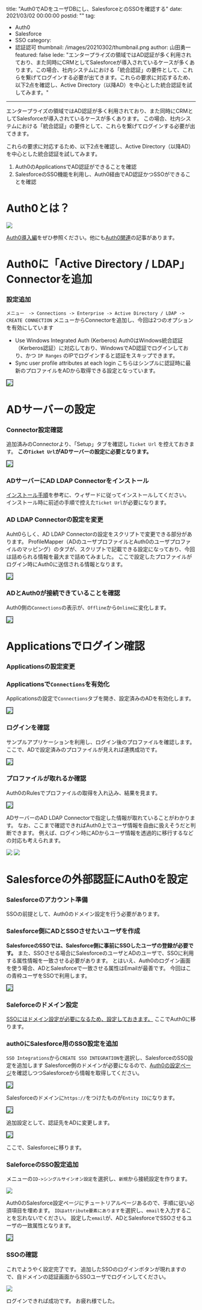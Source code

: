 title: "Auth0でADをユーザDBにし、SalesforceとのSSOを確認する"
date: 2021/03/02 00:00:00
postid: ""
tag:
  - Auth0
  - Salesforce
  - SSO
category:
  - 認証認可
thumbnail: /images/20210302/thumbnail.png
author: 山田勇一
featured: false
lede: "エンタープライズの領域ではAD認証が多く利用されており、また同時にCRMとしてSalesforceが導入されているケースが多くあります。この場合、社内システムにおける「統合認証」の要件として、これらを繋げてログインする必要が出てきます。これらの要求に対応するため、以下2点を確認し、Active Directory（以降AD）を中心とした統合認証を試してみます。"
---

エンタープライズの領域ではAD認証が多く利用されており、また同時にCRMとしてSalesforceが導入されているケースが多くあります。
この場合、社内システムにおける「統合認証」の要件として、これらを繋げてログインする必要が出てきます。

これらの要求に対応するため、以下2点を確認し、Active Directory（以降AD）を中心とした統合認証を試してみます。

1. Auth0のApplicationsでAD認証ができることを確認
2. SalesforceのSSO機能を利用し、Auth0経由でAD認証かつSSOができることを確認

# Auth0とは？

<img src="/images/20210222/top.png" class="img-middle-size" loading="lazy">

[Auth0導入編](/articles/20200122/)をぜひ参照ください。他にも[Auth0関連](https://future-architect.github.io/tags/Auth0/)の記事があります。


# Auth0に「Active Directory / LDAP」Connectorを追加

### 設定追加

`メニュー　-> Connections -> Enterprise -> Active Directory / LDAP -> CREATE CONNECTION`
メニューからConnectorを追加し、今回は2つのオプションを有効にしています

* Use Windows Integrated Auth (Kerberos)
Auth0はWindows統合認証（Kerberos認証）に対応しており、WindowsでAD認証でログインしており、かつ `IP Ranges` のIPでログインすると認証をスキップできます。
* Sync user profile attributes at each login
こちらはシンプルに認証時に最新のプロファイルをADから取得できる設定となっています。

<img src="/images/20210302/スクリーンショット_2021-02-24_10.03.37.png"  style="border:solid 1px #000000" loading="lazy">


# ADサーバーの設定

### Connector設定確認

追加済みのConnectorより、「Setup」タブを確認し `Ticket Url` を控えておきます。
**この`Ticket Url`がADサーバーの設定に必要となります。**

<img src="/images/20210302/スクリーンショット_2021-02-24_10.06.35.png"  style="border:solid 1px #000000" loading="lazy">


### ADサーバーにAD LDAP Connectorをインストール


[インストール手順](https://auth0.com/docs/extensions/ad-ldap-connector/install-configure-ad-ldap-connector)を参考に、ウィザードに従ってインストールしてください。
インストール時に前述の手順で控えた`Ticket Url`が必要になります。

### AD LDAP Connectorの設定を変更

Auht0らしく、AD LDAP Connectorの設定をスクリプトで変更できる部分があります。
ProfileMapper（ADのユーザプロファイルとAuth0のユーザプロファイルのマッピング）のタブが、スクリプトで記載できる設定になっており、今回は詰められる情報を最大まで詰めてみました。
ここで設定したプロファイルがログイン時にAuth0に送信される情報となります。

<img src="/images/20210302/スクリーンショット_2020-09-11_17.49.51.png"  style="border:solid 1px #000000" loading="lazy">


### ADとAuth0が接続できていることを確認

Auth0側の`Connections`の表示が、`Offline`から`Online`に変化します。


<img src="/images/20210302/スクリーンショット_2020-09-11_9.36.28.png"  style="border:solid 1px #000000" loading="lazy">


# Applicationsでログイン確認

### Applicationsの設定変更

### Applicationsで`Connections`を有効化

Applicationsの設定で`Connections`タブを開き、設定済みのADを有効化します。

<img src="/images/20210302/スクリーンショット_2021-02-22_18.59.51.png"  style="border:solid 1px #000000" loading="lazy">


### ログインを確認

サンプルアプリケーションを利用し、ログイン後のプロファイルを確認します。
ここで、ADで設定済みのプロファイルが見えれば連携成功です。

<img src="/images/20210302/スクリーンショット_2020-09-11_15.33.11.png"  style="border:solid 1px #000000" loading="lazy">

### プロファイルが取れるか確認

Auth0のRulesでプロファイルの取得を入れ込み、結果を見ます。

<img src="/images/20210302/スクリーンショット_2020-09-11_17.59.05.png"  style="border:solid 1px #000000" loading="lazy">


ADサーバーのAD LDAP Connectorで指定した情報が取れていることがわかります。
なお、ここまで確認できればAuth0上でユーザ情報を自由に扱えそうだと判断できます。
例えば、ログイン時にADからユーザ情報を透過的に移行するなどの対応も考えられます。

<img src="/images/20210302/スクリーンショット_2020-09-11_15.38.32.png" loading="lazy">


<img src="/images/20210302/スクリーンショット_2020-09-11_15.38.48.png" loading="lazy">

# Salesforceの外部認証にAuth0を設定


### Salesforceのアカウント準備

SSOの前提として、Auth0のドメイン設定を行う必要があります。

### Salesforce側にADとSSOさせたいユーザを作成

**SalesforceのSSOでは、Salesforce側に事前にSSOしたユーザの登録が必要です。**
また、SSOさせる場合にSalesforceのユーザとADのユーザで、SSOに利用する属性情報を一致させる必要があります。
とはいえ、Auth0のログイン画面を使う場合、ADとSalesforceで一致させる属性はEmailが最善です。
今回はこの青枠ユーザをSSOで利用します。

<img src="/images/20210302/スクリーンショット_2021-02-22_19.33.57.png"  style="border:solid 1px #000000" loading="lazy">



### Saleforceのドメイン設定

[SSOにはドメイン設定が必要になるため、設定しておきます。](https://help.salesforce.com/articleView?id=sf.domain_name_overview.htm&type=5)
ここでAuth0に移ります。

### auth0にSalesforce用のSSO設定を追加

`SSO Integrations`から`CREATE SSO INTEGRATION`を選択し、SalesforceのSSO設定を追加します
Salesforce側のドメインが必要になるので、[Auth0の設定ページ](https://auth0.com/docs/protocols/saml-configuration-options/configure-salesforce-as-saml-identity-provider)を確認しつつSalesforceから情報を取得してください。

<img src="/images/20210302/スクリーンショット_2021-02-22_18.59.24.png"  style="border:solid 1px #000000" loading="lazy">


Salesforceのドメインに`https://`をつけたものが`Entity ID`になります。

<img src="/images/20210302/スクリーンショット_2021-02-22_18.59.45.png"  style="border:solid 1px #000000" loading="lazy">


追加設定として、認証先をADに変更します。

<img src="/images/20210302/スクリーンショット_2021-02-22_18.59.51_2.png"  style="border:solid 1px #000000" loading="lazy">


ここで、Salesforceに移ります。

### SaleforceのSSO設定追加

メニューの`ID->シングルサインオン設定`を選択し、`新規`から接続設定を作ります。

<img src="/images/20210302/スクリーンショット_2021-02-22_19.09.12.png" loading="lazy">


Auth0のSalesforce設定ページにチュートリアルページあるので、手順に従い必須項目を埋めます。
`IDはattribute要素にあります`を選択し、`email`を入力することを忘れないでください。
設定した`email`が、ADとSalesforceでSSOさせるユーザの一致属性となります。

<img src="/images/20210302/スクリーンショット_2021-02-22_19.44.06.png"  style="border:solid 1px #000000" loading="lazy">

### SSOの確認
これでようやく設定完了です。
追加したSSOのログインボタンが現れますので、自ドメインの認証画面からSSOユーザでログインしてください。

<img src="/images/20210302/スクリーンショット_2020-09-14_12.52.42.png" loading="lazy">


ログインできれば成功です。
お疲れ様でした。

<div class="iframely-embed"><div class="iframely-responsive" style="padding-bottom: 35.9551%; padding-top: 120px;"><a href="https://future-architect.github.io/articles/20210222/index.html" data-iframely-url="//cdn.iframe.ly/MKovoVl"></a></div></div>

<div class="iframely-embed"><div class="iframely-responsive" style="height: 140px; padding-bottom: 0;"><a href="https://future-architect.github.io/articles/20200123/index.html" data-iframely-url="//cdn.iframe.ly/6rr8LwH?iframe=card-small"></a></div></div>

<script async src="//cdn.iframe.ly/embed.js" charset="utf-8"></script>
